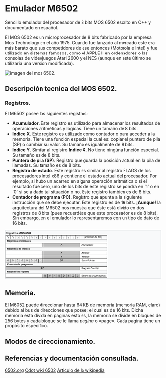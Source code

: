# Emulador M6502 
Sencillo emulador del procesador de 8 bits MOS 6502 escrito en C++ y documentado en español. 

El MOS 6502 es un microprocesador de 8 bits fabricado por la empresa Mos Technology en el año 1975. Cuando fue lanzado al mercado este era más barato que sus competidores de ese entonces (Motorola e Intel) y fue utilizado en sistemas famosos, como el APPLE II en ordenadores o las consolas de videojuegos Atari 2600 y el NES (aunque en este último se utilizaría una version modificada). 

![imagen del mos 6502.](https://upload.wikimedia.org/wikipedia/commons/4/49/MOS_6502AD_4585_top.jpg)

## Descripción tecnica del MOS 6502.

### Registros.
El M6502 posee los siguientes registros:

- **Acumulador**. Este registro es utilizado para almacenar los resultados de operaciones aritméticas y lógicas. Tiene un tamaño de 8 bits. 
- **Indice X**. Este registro es utilizado como contador o para acceder a la memoria. Tiene una función especial la cual es: copiar el puntero de pila (SP) o cambiar su valor. Su tamaño es igualmente de 8 bits.
- **Indice Y**. Similar al registro **Indice X**. No tiene ningúna función especial. Su tamaño es de 8 bits.
- **Puntero de pila (SP)**. Registro que guarda la posición actual en la pila de llamadas. Su tamaño es de 8 bits.
- **Registro de estado**. Este registro es similar al registro FLAGS de los procesadores Intel x86 y contiene el estado actual del procesador. Por ejemplo, si hubo un acarreo en alguna operación aritmética o si el resultado fue cero, uno de los bits de este registro se pondra en '1' o en '0' si se a dado tal situación o no. Este registro tambien es de 8 bits. 
- **Contador de programa (PC)**. Registro que apunta a la siguiente instrucción que se debe ejecutar. Este registro es de 16 bits. **¡Aunque!** la arquitectura del M6502 nos muestra que éste está divido en dos registros de 8 bits (pues recuerdése que este procesador es de 8 bits). Sin embargo, en el emulador lo representaremos con un tipo de dato de 16 bits.

![registros del M6502](https://github.com/jly2k1/emu_M6502/blob/main/imagenes/registrosmo6502.png)

## Memoria.

El M6052 puede direccionar hasta 64 KB de memoria (memoria RAM, claro) debido al bus de direcciones que posee; el cual es de 16 bits. Dicha memoria está divida en paginas esto es, la memoria se divide en bloques de 256 bytes y cada bloque se le llama *pagina* o «page». Cada pagina tiene un propósito especifico. 

## Modos de direccionamiento.


## Referencias y documentación consultada. 
[6502.org](http://www.6502.org/)
[Cdot wiki 6502](https://wiki.cdot.senecacollege.ca/wiki/6502)
[Articulo de la wikipedia](https://en.wikipedia.org/wiki/MOS_Technology_6502)
